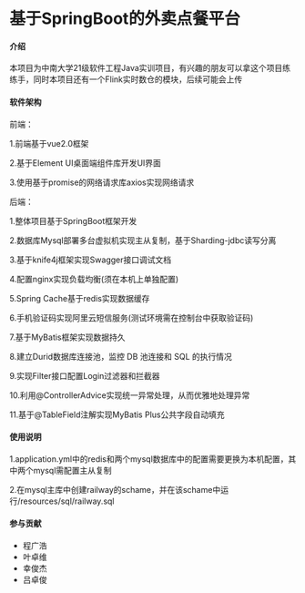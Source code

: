 # 基于SpringBoot的外卖点餐平台

#### 介绍
本项目为中南大学21级软件工程Java实训项目，有兴趣的朋友可以拿这个项目练练手，同时本项目还有一个Flink实时数仓的模块，后续可能会上传

#### 软件架构
前端：

1.前端基于vue2.0框架

2.基于Element UI桌面端组件库开发UI界面

3.使用基于promise的网络请求库axios实现网络请求

后端：

1.整体项目基于SpringBoot框架开发

2.数据库Mysql部署多台虚拟机实现主从复制，基于Sharding-jdbc读写分离 

3.基于knife4j框架实现Swagger接口调试文档 

4.配置nginx实现负载均衡(须在本机上单独配置)

5.Spring Cache基于redis实现数据缓存

6.手机验证码实现阿里云短信服务(测试环境需在控制台中获取验证码)

7.基于MyBatis框架实现数据持久 

8.建立Durid数据库连接池，监控 DB 池连接和 SQL 的执行情况 

9.实现Filter接口配置Login过滤器和拦截器 

10.利用@ControllerAdvice实现统一异常处理，从而优雅地处理异常 

11.基于@TableField注解实现MyBatis Plus公共字段自动填充 



#### 使用说明

1.application.yml中的redis和两个mysql数据库中的配置需要更换为本机配置，其中两个mysql需配置主从复制

2.在mysql主库中创建railway的schame，并在该schame中运行/resources/sql/railway.sql


#### 参与贡献
- 程广浩 
- 叶卓维
- 幸俊杰
- 吕卓俊
